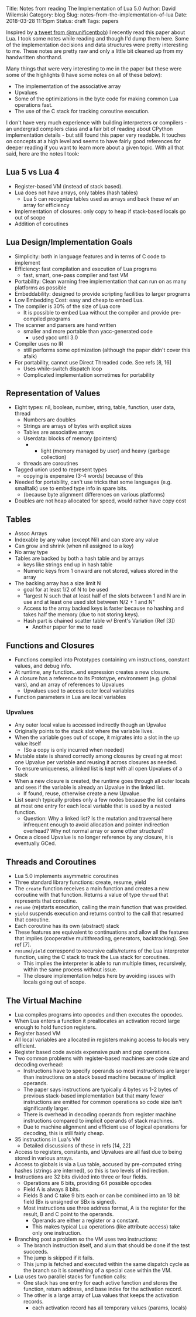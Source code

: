 Title: Notes from reading The Implementation of Lua 5.0
Author: David Wilemski
Category: blog
Slug: notes-from-the-implementation-of-lua
Date: 2018-03-28 11:15pm
Status: draft
Tags: papers

Inspired by [a tweet from @munificentbob](https://twitter.com/munificentbob/status/974147769475547136)) I recently read this paper about Lua. I took some notes while reading and though I'd dump them here. Some of the implementation decisions and data structures were pretty interesting to me. These notes are pretty raw and only a little bit cleaned up from my handwritten shorthand.

Many things that were very interesting to me in the paper but these were some of the highlights (I have some notes on all of these below):

- The implementation of the associative array
- Upvalues
- Some of the optimizations in the byte code for making common Lua operations fast.
- The use of the C stack for tracking coroutine execution.

I don't have very much experience with building interpreters or compilers - an undergrad compilers class and a fair bit of reading about CPython implementation details - but still found this paper very readable. It touches on concepts at a high level and seems to have fairly good references for deeper reading if you want to learn more about a given topic. With all that said, here are the notes I took:


## Lua 5 vs Lua 4
- Register-based VM (instead of stack based).
- Lua does not have arrays, only tables (hash tables)
	- Lua 5 can recognize tables used as arrays and back these w/ an array for efficiency
- Implementation of closures: only copy to heap if stack-based locals go out of scope
- Addition of coroutines


## Lua Design/Implementation Goals
- Simplicity: both in language features and in terms of C code to implement
- Efficiency: fast compilation and execution of Lua programs
	- fast, smart, one-pass compiler and fast VM
- Portability: Clean warning free implementation that can run on as many platforms as possible
- Embeddability: designed to provide scripting facilities to larger programs
- Low Embedding Cost: easy and cheap to embed Lua.
- The compiler is 30% of the size of Lua core
	-  It is possible to embed Lua without the compiler and provide pre-compiled programs
- The scanner and parsers are hand written
	- smaller and more portable than yacc-generated code
		- used yacc until 3.0
- Compiler uses no IR
	- still performs some optimization (although the paper didn't cover this afaik)
- For portability, cannot use Direct Threaded code. See refs [8, 16]
	- Uses while-switch dispatch loop
	- Complicated implementation sometimes for portability

## Representation of Values
- Eight types: nil, boolean, number, string, table, function, user data, thread
	- Numbers are doubles
	- Strings are arrays of bytes with explicit sizes
	- Tables are associative arrays
	- Userdata: blocks of memory (pointers)
		- - light (memory managed by user) and heavy (garbage collection)
	- threads are coroutines
- Tagged union used to represent types
	- copying is expensive (3-4 words) because of this
- Needed for portability, can't use tricks that some languages (e.g. smalltalk) use to embed type info in spare bits.
	- (because byte alignment differences on various platforms)
- Doubles are not heap allocated for speed, would rather have copy cost

## Tables
- Assoc Arrays
- Indexable by any value (except Nil) and can store any value
- Can grow and shrink (when nil assigned to a key)
- No array type
- Tables are backed by both a hash table and by arrays
	- keys like strings end up in hash table 
	- Numeric keys from 1 onward are not stored, values stored in the array
- The backing array has a size limit N
	- goal for at least 1/2 of N to be used
	- "largest N such that at least half of the slots between 1 and N are in use and at least one used slot between N/2 + 1 and N"
	- Access to the array backed keys is faster because no hashing and takes half the memory (due to not storing keys).
	- Hash part is chained scatter table w/ Brent's Variation (Ref [3])
		- Another paper for me to read
		
## Functions and Closures
- Functions compiled into Prototypes containing vm instructions, constant values, and debug info.
- At runtime, any function...end expression creates a new closure.
- A closure has a reference to its Prototype, environment (e.g. global vars), and an array of references to Upvalues
	- Upvalues used to access outer local variables
- Function parameters in Lua are local variables
### Upvalues
- Any outer local value is accessed indirectly though an Upvalue
- Originally points to the stack slot where the variable lives.
- When the variable goes out of scope, it migrates into a slot in the up value itself
	- (So a copy is only incurred when needed)
- Mutable state is shared correctly among closures by creating at most one Upvalue per variable and reusing it across closures as needed.
- To ensure uniqueness, a linked list is kept with all open Upvalues of a stack
- When a new closure is created, the runtime goes through all outer locals and sees if the variable is already an Upvalue in the linked list.
	- If found, reuse, otherwise create a new Upvalue.
- List search typically probes only a few nodes because the list contains at most one entry for each local variable that is used by a nested function.
	- Question: Why a linked list? Is the mutation and traversal here infrequent enough to avoid allocation and pointer indirection overhead? Why not normal array or some other structure?
- Once a closed Upvalue is no longer reference by any closure, it is eventually GCed.

## Threads and Coroutines
- Lua 5.0 implements asymmetric coroutines
- Three standard library functions: create, resume, yield
- The `create` function receives a main function and creates a new coroutine with that function. Returns a value of type `thread` that represents that coroutine.
- `resume` (re)starts execution, calling the main function that was provided.
- `yield` suspends execution and returns control to the call that resumed that coroutine.
- Each coroutine has its own (abstract) stack
- These features are equivalent to continuations and allow all the features that implies (cooperative multithreading, generators, backtracking). See ref [7].
- `resume`/`yield` correspond to recursive calls/returns of the Lua interpreter function, using the C stack to track the Lua stack for coroutines.
	- This implies the interpreter is able to run multiple times, recursively, within the same process without issue.
	- The closure implementation helps here by avoiding issues with locals going out of scope.

## The Virtual Machine
- Lua compiles programs into opcodes and then executes the opcodes.
- When Lua enters a function it preallocates an activation record large enough to hold function registers.
- Register based VM
- All local variables are allocated in registers making access to locals very efficient.
- Register based code avoids expensive push and pop operations.
- Two common problems with register-based machines are code size and decoding overhead:
	- Instructions have to specify operands so most instructions are larger than instructions on a stack based machine because of implicit operands.
	- The paper says instructions are typically 4 bytes vs 1-2 bytes of previous stack-based implementation but that many fewer instructions are emitted for common operations so code size isn't significantly larger.
	- There is overhead in decoding operands from register machine instructions compared to implicit operands of stack machines.
	- Due to machine alignment and efficient use of logical operations for decoding, this is still fairly cheap.
- 35 instructions in Lua's VM
	- Detailed discussions of these in refs [14, 22]
- Access to registers, constants, and Upvalues are all fast due to being stored in various arrays.
- Access to globals is via a Lua table, accused by pre-computed string hashes (strings are interned), so this is two levels of indirection.
- Instructions are 32 bits divided into three or four fields.
	- Operations are 6 bits, providing 64 possible opcodes
	- Field A is always 8 bits.
	- Fields B and C take 9 bits each or can be combined into an 18 bit field (Bx is unsigned or SBx is signed).
	- Most instructions use three address format, A is the register for the result, B and C point to the operands.
		- Operands are either a register or a constant.
		- This makes typical Lua operations (like attribute access) take only one instruction.
- Branching post a problem so the VM uses two instructions:
	- The branch instruction itself, and alum that should be done if the test succeeds.
	- The jump is skipped if it fails.
	- This jump is fetched and executed within the same dispatch cycle as the branch so it is something of a special case within the VM.
- Lua uses two parallel stacks for function calls:
	- One stack has one entry for each active function and stores the function, return address, and base index for the activation record.
	- The other is a large array of Lua values that keeps the activation records.
		- each activation record has all temporary values (params, locals)
